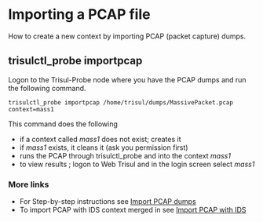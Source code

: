 # Importing a PCAP file

How to create a new context by importing PCAP (packet capture) dumps.

## trisulctl_probe importpcap

Logon to the Trisul-Probe node where you have the PCAP dumps and run the
following command.

```language-bash
trisulctl_probe importpcap /home/trisul/dumps/MassivePacket.pcap context=mass1
```

This command does the following

- if a context called *mass1* does not exist; creates it
- if *mass1* exists, it cleans it (ask you permission first)
- runs the PCAP through trisulctl_probe and into the context *mass1*
- to view results ; logon to Web Trisul and in the login screen select
  *mass1*

### More links

- For Step-by-step instructions see [Import PCAP
  dumps](/docs/ug/caps/pcap_import.html)
- To import PCAP with IDS context merged in see [Import PCAP with
  IDS](snort.html)
